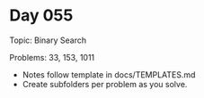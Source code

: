 # Day 055

Topic: Binary Search

Problems: 33, 153, 1011

- Notes follow template in docs/TEMPLATES.md
- Create subfolders per problem as you solve.